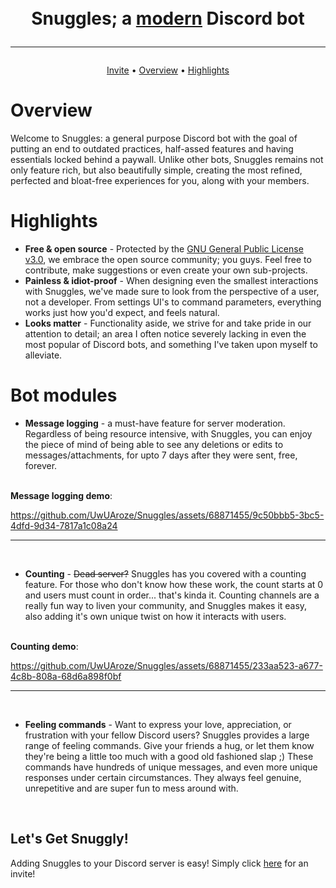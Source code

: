 <h1 align="center">
    <br> Snuggles; a <u>modern</u> Discord bot<br>
    <hr>
</h1>

<p align="center">
  <a href="https://discord.com/api/oauth2/authorize?client_id=1071500899186389132&permissions=140123688001&scope=bot%20applications.commands">Invite</a>
•
  <a href="#overview">Overview</a>
  •
  <a href="#highlights">Highlights</a>
</p>

# Overview

Welcome to Snuggles: a general purpose Discord bot with the goal of putting an end to outdated practices, half-assed features and having essentials locked behind a paywall. Unlike other bots, Snuggles remains not only feature rich, but also beautifully simple, creating the most refined, perfected and bloat-free experiences for you, along with your members.

# Highlights
* **Free & open source** - Protected by the [GNU General Public License v3.0](https://github.com/UwUAroze/Snuggles/blob/master/LICENSE), we embrace the open source community; you guys. Feel free to contribute, make suggestions or even create your own sub-projects.
* **Painless & idiot-proof** - When designing even the smallest interactions with Snuggles, we've made sure to look from the perspective of a user, not a developer. From settings UI's to command parameters, everything works just how you'd expect, and feels natural.
* **Looks matter** - Functionality aside, we strive for and take pride in our attention to detail; an area I often notice severely lacking in even the most popular of Discord bots, and something I've taken upon myself to alleviate.

# Bot modules

* **Message logging** - a must-have feature for server moderation. Regardless of being resource intensive, with Snuggles, you can enjoy the piece of mind of being able to see any deletions or edits to messages/attachments, for upto 7 days after they were sent, free, forever.

<br>**Message logging demo**:

https://github.com/UwUAroze/Snuggles/assets/68871455/9c50bbb5-3bc5-4dfd-9d34-7817a1c08a24

<hr><br>

* **Counting** - ~~Dead server?~~ Snuggles has you covered with a counting feature. For those who don't know how these work, the count starts at 0 and users must count in order... that's kinda it. Counting channels are a really fun way to liven your community, and Snuggles makes it easy, also adding it's own unique twist on how it interacts with users.

<br>**Counting demo**:

https://github.com/UwUAroze/Snuggles/assets/68871455/233aa523-a677-4c8b-808a-68d6a898f0bf

<hr><br>

* **Feeling commands** - Want to express your love, appreciation, or frustration with your fellow Discord users? Snuggles provides a large range of feeling commands. Give your friends a hug, or let them know they're being a little too much with a good old fashioned slap ;) These commands have hundreds of unique messages, and even more unique responses under certain circumstances. They always feel genuine, unrepetitive and are super fun to mess around with.

<br>

## Let's Get Snuggly!

Adding Snuggles to your Discord server is easy! Simply click [here](https://discord.com/api/oauth2/authorize?client_id=1071500899186389132&permissions=140123688001&scope=bot%20applications.commands) for an invite!
